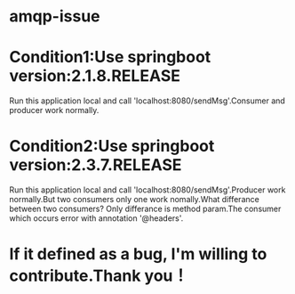 # amqp-issue

# Condition1:Use springboot version:2.1.8.RELEASE
Run this application local and call 'localhost:8080/sendMsg'.Consumer and producer work normally.


# Condition2:Use springboot version:2.3.7.RELEASE
Run this application local and call 'localhost:8080/sendMsg'.Producer work normally.But two consumers only one work nomally.What differance between two consumers? Only differance is method param.The consumer which occurs error with annotation '@headers'.

# If it defined as a bug, I'm willing to contribute.Thank you！
